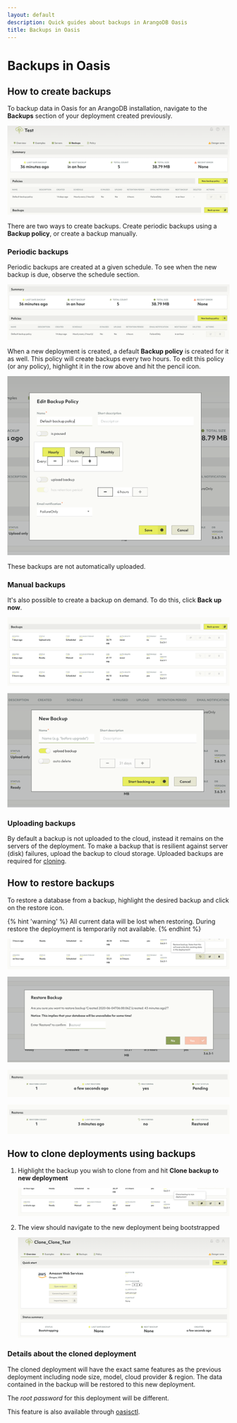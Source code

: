 ```yaml
---
layout: default
description: Quick guides about backups in ArangoDB Oasis
title: Backups in Oasis
---
```

# Backups in Oasis

## How to create backups

To backup data in Oasis for an ArangoDB installation, navigate to the
**Backups** section of your deployment created previously.

![Backup ArangoDB](../images/oasis-backup-section.png)

There are two ways to create backups. Create periodic backups using a
**Backup policy**, or create a backup manually.

### Periodic backups

Periodic backups are created at a given schedule. To see when the new backup is
due, observe the schedule section.

![Backup Policy schedule](../images/oasis-backup-policy-schedule.png)

When a new deployment is created, a default **Backup policy** is created for it
as well. This policy will create backups every two hours. To edit this policy
(or any policy), highlight it in the row above and hit the pencil icon.

![Edit Backup Policy](../images/oasis-edit-backup-policy.png)

These backups are not automatically uploaded.

### Manual backups

It's also possible to create a backup on demand. To do this, click **Back up now**.

![Back up Now](../images/oasis-back-up-now.png)

![Back up Now Dialog](../images/oasis-back-up-now-dialog.png)

### Uploading backups

By default a backup is not uploaded to the cloud, instead it remains on the
servers of the deployment. To make a backup that is resilient against server
(disk) failures, upload the backup to cloud storage. Uploaded backups are
required for [cloning](#how-to-clone-deployments-using-backups).

## How to restore backups

To restore a database from a backup, highlight the desired backup and click on the restore icon.

{% hint 'warning' %}
All current data will be lost when restoring.
During restore the deployment is temporarily not available.
{% endhint %}

![Restore From Backup](../images/oasis-restore-from-backup.png)

![Restore From Backup Dialog](../images/oasis-restore-from-backup-dialog.png)

![Restore From Backup Status Pending](../images/oasis-restore-from-backup-status-pending.png)

![Restore From Backup Status Restored](../images/oasis-restore-from-backup-status-restored.png)

## How to clone deployments using backups

1. Highlight the backup you wish to clone from and hit **Clone backup to new deployment**

   ![Oasis Clone Deployment From Backup](../images/oasis-clone-deployment-from-backup.png)

2. The view should navigate to the new deployment being bootstrapped

   ![Oasis Cloned Deployment](../images/oasis-cloned-deployment.png)

### Details about the cloned deployment

The cloned deployment will have the exact same features as the previous
deployment including node size, model, cloud provider & region. The data
contained in the backup will be restored to this new deployment.

The *root password* for this deployment will be different.

This feature is also available through [oasisctl](oasisctl.html).

